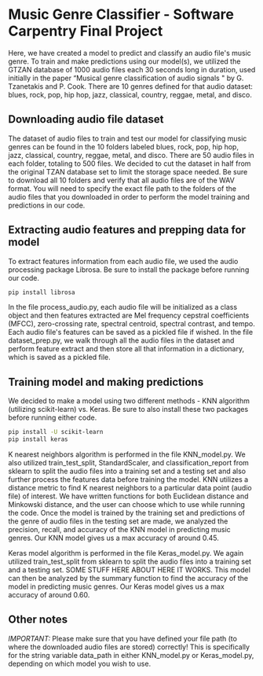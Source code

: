# Music Genre Classifier - Software Carpentry Final Project

Here, we have created a model to predict and classify an audio file's music genre. To train and make predictions using our model(s), we utilized the GTZAN database of 1000 audio files each 30 seconds long in duration, used initially in the paper “Musical genre classification of audio signals " by G. Tzanetakis and P. Cook. There are 10 genres defined for that audio dataset: blues, rock, pop, hip hop, jazz, classical, country, reggae, metal, and disco.

## Downloading audio file dataset
The dataset of audio files to train and test our model for classifying music genres can be found in the 10 folders labeled blues, rock, pop, hip hop, jazz, classical, country, reggae, metal, and disco. There are 50 audio files in each folder, totaling to 500 files. We decided to cut the dataset in half from the original TZAN database set to limit the storage space needed. Be sure to download all 10 folders and verify that all audio files are of the WAV format. You will need to specify the exact file path to the folders of the audio files that you downloaded in order to perform the model training and predictions in our code.

## Extracting audio features and prepping data for model
To extract features information from each audio file, we used the audio processing package Librosa. Be sure to install the package before running our code. 
```bash
pip install librosa
```
In the file process_audio.py, each audio file will be initialized as a class object and then features extracted are Mel frequency cepstral coefficients (MFCC), zero-crossing rate, spectral centroid, spectral contrast, and tempo. Each audio file's features can be saved as a pickled file if wished.
In the file dataset_prep.py, we walk through all the audio files in the dataset and perform feature extract and then store all that information in a dictionary, which is saved as a pickled file.

## Training model and making predictions
We decided to make a model using two different methods - KNN algorithm (utilizing scikit-learn) vs. Keras. Be sure to also install these two packages before running either code.
```bash
pip install -U scikit-learn
pip install keras
```
K nearest neighbors algorithm is performed in the file KNN_model.py. We also utilized train_test_split, StandardScaler, and classification_report from sklearn to split the audio files into a training set and a testing set and also further process the features data before training the model. KNN utilizes a distance metric to find K nearest neighbors to a particular data point (audio file) of interest. We have written functions for both Euclidean distance and Minkowski distance, and the user can choose which to use while running the code. Once the model is trained by the training set and predictions of the genre of audio files in the testing set are made, we analyzed the precision, recall, and accuracy of the KNN model in predicting music genres. Our KNN model gives us a max accuracy of around 0.45.

Keras model algorithm is performed in the file Keras_model.py. We again utilized train_test_split from sklearn to split the audio files into a training set and a testing set. SOME STUFF HERE ABOUT HERE IT WORKS. This model can then be analyzed by the summary function to find the accuracy of the model in predicting music genres. Our Keras model gives us a max accuracy of around 0.60.

## Other notes
*IMPORTANT:* Please make sure that you have defined your file path (to where the downloaded audio files are stored) correctly! This is specifically for the string variable data_path in either KNN_model.py or Keras_model.py, depending on which model you wish to use.
